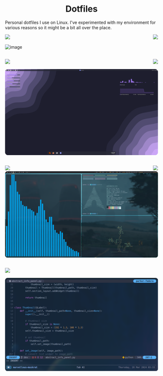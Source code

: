 <h1 align="center">Dotfiles</h1>
<!-- <p align="center"}>
<a href="https://rockylinux.org/"><img src="https://parkerbritt.com/badge?label=Rocky&icon=rockylinux&color=10B981"></a>
<a href="https://archlinux.org/"><img src="https://parkerbritt.com/badge?label=Arch&icon=archlinux&color=1793D1"></a>
<a href="https://nixos.org/"><img src="https://parkerbritt.com/badge?label=NixOS&icon=nixos&color=5277C3"></a>
<a href="https://getfedora.org/"><img src="https://parkerbritt.com/badge?label=Fedora&icon=fedora&color=51A2DA"></a>
<br>
<a href="https://github.com/hyprwm/Hyprland"><img src="https://parkerbritt.com/badge?label=Hyprland&icon=hyprland&color=00b9e9"></a>
<a href="https://kde.org/plasma-desktop/"><img src="https://parkerbritt.com/badge?label=KDE&icon=kdeplasma&color=1D99F3"></a>
</p> -->

Personal dotfiles I use on Linux.
I've experimented with my environment for various reasons so it might be a bit all over the place.

<img src="https://parkerbritt.com/badge?label=NixOS&icon=nixos&color=5277C3"></a>
<img align="right" src="https://parkerbritt.com/badge?label=Hyprland&icon=hyprland&color=00b9e9">

![image](https://parkerbritt.com/thumbor/unsafe/filters:round_corner(40,0,0,0,1)/raw.githubusercontent.com/ParkerBritt/dotfiles/main/screenshots/hyprland.png)

<br><img src="https://parkerbritt.com/badge?label=Fedora&icon=fedora&color=51A2DA"></a>
<img align="right" src="https://parkerbritt.com/badge?label=KDE&icon=kdeplasma&color=1D99F3">

![image](screenshots/kde_01.png)

<br><img src="https://parkerbritt.com/badge?label=arch&icon=archlinux&color=1793D1"></a>
<img align="right" src="https://parkerbritt.com/badge?label=awesomewm&icon=awesomewm&color=535D6C">
![image](screenshots/awesomewm.png)

<br><img src="https://parkerbritt.com/badge?label=Neovim&icon=neovim&color=57A143"></a>

![image](screenshots/neovim.png)
